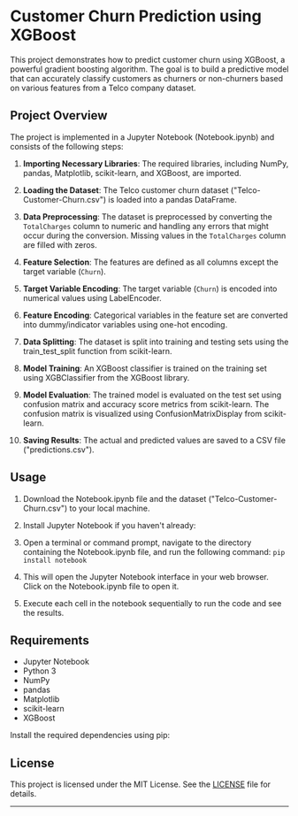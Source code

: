 # Customer Churn Prediction using XGBoost

This project demonstrates how to predict customer churn using XGBoost, a powerful gradient boosting algorithm. The goal is to build a predictive model that can accurately classify customers as churners or non-churners based on various features from a Telco company dataset.

## Project Overview

The project is implemented in a Jupyter Notebook (Notebook.ipynb) and consists of the following steps:

1. **Importing Necessary Libraries**: The required libraries, including NumPy, pandas, Matplotlib, scikit-learn, and XGBoost, are imported.

2. **Loading the Dataset**: The Telco customer churn dataset ("Telco-Customer-Churn.csv") is loaded into a pandas DataFrame.

3. **Data Preprocessing**: The dataset is preprocessed by converting the `TotalCharges` column to numeric and handling any errors that might occur during the conversion. Missing values in the `TotalCharges` column are filled with zeros. 

4. **Feature Selection**: The features are defined as all columns except the target variable (`Churn`).

5. **Target Variable Encoding**: The target variable (`Churn`) is encoded into numerical values using LabelEncoder.

6. **Feature Encoding**: Categorical variables in the feature set are converted into dummy/indicator variables using one-hot encoding.

7. **Data Splitting**: The dataset is split into training and testing sets using the train_test_split function from scikit-learn.

8. **Model Training**: An XGBoost classifier is trained on the training set using XGBClassifier from the XGBoost library.

9. **Model Evaluation**: The trained model is evaluated on the test set using confusion matrix and accuracy score metrics from scikit-learn. The confusion matrix is visualized using ConfusionMatrixDisplay from scikit-learn.

10. **Saving Results**: The actual and predicted values are saved to a CSV file ("predictions.csv").

## Usage

1. Download the Notebook.ipynb file and the dataset ("Telco-Customer-Churn.csv") to your local machine.

2. Install Jupyter Notebook if you haven't already:

3. Open a terminal or command prompt, navigate to the directory containing the Notebook.ipynb file, and run the following command:
    `pip install notebook`

4. This will open the Jupyter Notebook interface in your web browser. Click on the Notebook.ipynb file to open it.

5. Execute each cell in the notebook sequentially to run the code and see the results.

## Requirements

- Jupyter Notebook
- Python 3
- NumPy
- pandas
- Matplotlib
- scikit-learn
- XGBoost

Install the required dependencies using pip:

## License

This project is licensed under the MIT License. See the [LICENSE](LICENSE) file for details.
<hr>